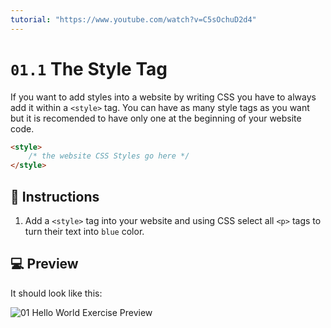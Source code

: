 ```yaml
---
tutorial: "https://www.youtube.com/watch?v=C5sOchuD2d4"
---
```


# `01.1` The Style Tag

If you want to add styles into a website by writing CSS you have to always add it within a `<style>` tag.
You can have as many style tags as you want but it is recomended to have only one at the beginning of your website code.

```HTML
<style>
    /* the website CSS Styles go here */
</style>
```

## 📝 Instructions

1. Add a `<style>` tag into your website and using CSS select all `<p>` tags to turn their text into `blue` color.

## 💻 Preview

It should look like this:

![01 Hello World Exercise Preview](https://github.com/4GeeksAcademy/css-tutorial-exercises-course/blob/master/.learn/assets/01.1-1.png?raw=true)
